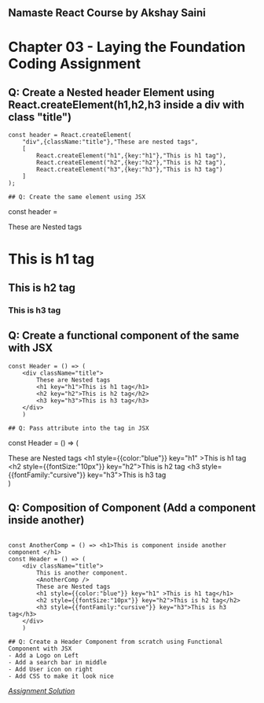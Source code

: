 ## Namaste React Course by Akshay Saini
# Chapter 03 - Laying the Foundation Coding Assignment

## Q: Create a Nested header Element using React.createElement(h1,h2,h3 inside a div with class "title")
```
const header = React.createElement(
    "div",{className:"title"},"These are nested tags",
    [
        React.createElement("h1",{key:"h1"},"This is h1 tag"),
        React.createElement("h2",{key:"h2"},"This is h2 tag"),
        React.createElement("h3",{key:"h3"},"This is h3 tag")
    ]
);

## Q: Create the same element using JSX
```
const header = 
    <div className="title">
        These are Nested tags
        <h1 key="h1">This is h1 tag</h1>
        <h2 key="h2">This is h2 tag</h2>
        <h3 key="h3">This is h3 tag</h3>
    </div>

## Q: Create a functional component of the same with JSX
```
const Header = () => (
    <div className="title">
        These are Nested tags
        <h1 key="h1">This is h1 tag</h1>
        <h2 key="h2">This is h2 tag</h2>
        <h3 key="h3">This is h3 tag</h3>
    </div>
    )

## Q: Pass attribute into the tag in JSX
```
const Header = () => (
    <div className="title">
        These are Nested tags
        <h1 style={{color:"blue"}} key="h1" >This is h1 tag</h1>
        <h2 style={{fontSize:"10px"}} key="h2">This is h2 tag</h2>
        <h3 style={{fontFamily:"cursive"}} key="h3">This is h3 tag</h3>
    </div>
    )

## Q: Composition of Component (Add a component inside another)
```

const AnotherComp = () => <h1>This is component inside another component </h1>
const Header = () => (
    <div className="title">
        This is another component.
        <AnotherComp />
        These are Nested tags
        <h1 style={{color:"blue"}} key="h1" >This is h1 tag</h1>
        <h2 style={{fontSize:"10px"}} key="h2">This is h2 tag</h2>
        <h3 style={{fontFamily:"cursive"}} key="h3">This is h3 tag</h3>
    </div>
    )

## Q: Create a Header Component from scratch using Functional Component with JSX
- Add a Logo on Left
- Add a search bar in middle
- Add User icon on right
- Add CSS to make it look nice

```
 [_Assignment Solution_](./Assignment.js)


